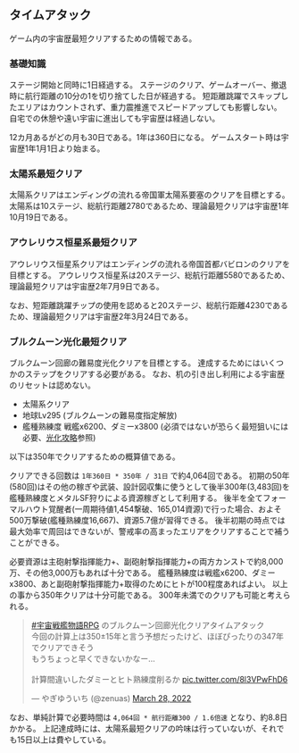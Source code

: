 ## タイムアタック

ゲーム内の宇宙歴最短クリアするための情報である。

### 基礎知識

ステージ開始と同時に1日経過する。
ステージのクリア、ゲームオーバー、撤退時に航行距離の10分の1を切り捨てした日が経過する。
短距離跳躍でスキップしたエリアはカウントされず、重力震推進でスピードアップしても影響しない。
自宅での休憩や遠い宇宙に進出しても宇宙歴は経過しない。

12カ月あるがどの月も30日である。1年は360日になる。
ゲームスタート時は宇宙歴1年1月1日より始まる。

### 太陽系最短クリア

太陽系クリアはエンディングの流れる帝国軍太陽系要塞のクリアを目標とする。
太陽系は10ステージ、総航行距離2780であるため、理論最短クリアは宇宙歴1年10月19日である。

### アウレリウス恒星系最短クリア

アウレリウス恒星系クリアはエンディングの流れる帝国首都バビロンのクリアを目標とする。
アウレリウス恒星系は20ステージ、総航行距離5580であるため、理論最短クリアは宇宙歴2年7月9日である。

なお、短距離跳躍チップの使用を認めると20ステージ、総航行距離4230であるため、理論最短クリアは宇宙歴2年3月24日である。

### ブルクムーン光化最短クリア

ブルクムーン回廊の難易度光化クリアを目標とする。
達成するためにはいくつかのステップをクリアする必要がある。
なお、机の引き出し利用による宇宙歴のリセットは認めない。

* 太陽系クリア
* 地球Lv295 (ブルクムーンの難易度指定解放)
* 艦種熟練度 戦艦x6200、ダミーx3800 (必須ではないが恐らく最短狙いには必要、[光化攻略](光化攻略.md)参照)

以下は350年でクリアするための概算値である。

クリアできる回数は `1年360日 * 350年 / 31日` で約4,064回である。
初期の50年(580回)はその他の稼ぎや武装、設計図収集に使うとして後半300年(3,483回)を艦種熟練度とメタルSF狩りによる資源稼ぎとして利用する。
後半を全てフォーマルハウト覚醒者(一周期待値1,454撃破、165,014資源)で行った場合、およそ500万撃破(艦種熟練度16,667)、資源5.7億が習得できる。
後半初期の時点では最大効率で周回はできないが、警戒率の高まったエリアをクリアすることで補うことができる。

必要資源は主砲射撃指揮能力+、副砲射撃指揮能力+の両方カンストで約8,000万、その他3,000万もあれば十分である。
艦種熟練度は戦艦x6200、ダミーx3800、あと副砲射撃指揮能力+取得のためにヒトが100程度あればよい。
以上の事から350年クリアは十分可能である。
300年未満でのクリアも可能と考えられる。

<blockquote class="twitter-tweet"><p lang="ja" dir="ltr"><a href="https://twitter.com/hashtag/%E5%AE%87%E5%AE%99%E6%88%A6%E8%89%A6%E7%89%A9%E8%AA%9ERPG?src=hash&amp;ref_src=twsrc%5Etfw">#宇宙戦艦物語RPG</a> のブルクムーン回廊光化クリアタイムアタック<br>今回の計算上は350±15年と言う予想だったけど、ほぼぴったりの347年でクリアできそう<br>もうちょっと早くできないかなー…<br><br>計算間違いしたダミーとヒト熟練度削るか <a href="https://t.co/8l3VPwFhD6">pic.twitter.com/8l3VPwFhD6</a></p>&mdash; やぎゆういち (@zenuas) <a href="https://twitter.com/zenuas/status/1508292505934364679?ref_src=twsrc%5Etfw">March 28, 2022</a></blockquote> <script async src="https://platform.twitter.com/widgets.js" charset="utf-8"></script>

なお、単純計算で必要時間は `4,064回 * 航行距離300 / 1.6倍速` となり、約8.8日かかる。
上記達成時には、太陽系最短クリアの吟味は行っていないが、それでも15日以上は費やしている。

